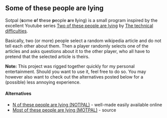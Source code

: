 ## Some of these people are lying
Sotpal (**s**ome **o**f **t**hese **p**eople **a**re **l**ying) is a small program inspired by the excellent Youtube 
series [Two of these people are lying](https://www.youtube.com/watch?v=3UAOs9B9UH8&list=PLfx61sxf1Yz2I-c7eMRk9wBUUDCJkU7H0)
by [The technical difficulties](https://www.youtube.com/techdif).

Basically, two (or more) people select a random wikipedia article and do not tell each other about them.
Then a player randomly selects one of the articles and asks questions about it to the other player, who all have to 
pretend that the selected article is theirs.

**Note:** This project was rigged together quickly for my personal entertainment. Should you want to use it, 
feel free to do so. You may however also want to check out the alternatives posted below for a (possible) less annoying
experience.

#### Alternatives
* [N of these people are lying (NOTPAL)](https://notpal.net) - well-made easily available online
* [Most of these people are lying (MOTPAL)](https://github.com/jgreitemann/most-of-these-people-are-lying) - source